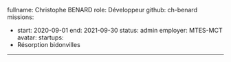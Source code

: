 fullname: Christophe BENARD
role: Développeur
github: ch-benard
missions:
  - start: 2020-09-01
    end: 2021-09-30
    status: admin
    employer: MTES-MCT
avatar: 
startups:
  - Résorption bidonvilles
---
